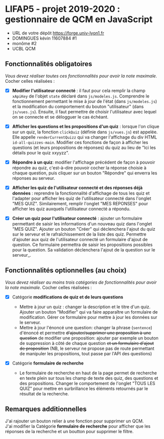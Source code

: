 LIFAP5 - projet 2019-2020 : gestionnaire de QCM en JavaScript
=============================================================

* URL de votre dépôt <https://forge.univ-lyon1.fr>
* DOMINGUES kévin 11607884 #1
* monôme #2
* UCBL QCM

Fonctionnalités obligatoires
----------------------------

_*_Vous devez réaliser _toutes ces fonctionnalités_ pour avoir la note maximale_*_. Cocher celles réalisées :

* [X] **Modifier l'utilisateur connecté** : il faut pour cela remplir la champ `xApiKey` de l'objet `state` déclaré dans `js/modeles.js`. Comprendre le fonctionnement permettant le mise à jour de l'état (dans `js/modeles.js`) et la modification du comportement du bouton "utilisateur" (dans `js/vues.js`). Ensuite, il faut permettre de choisir l'utilisateur avec lequel on se connecte et se délogguer le cas échéant.

* [X] **Afficher les questions et les propositions d'un quiz** : lorsque l'on clique sur un quiz, la fonction `clickQuiz` (définie dans `js/vues.js`) est appelée. Elle appelle `renderCurrentQuizz` qui va changer l'affichage du div HTML `id-all-quizzes-main`. Modifier ces fonctions de façon à afficher les questions (et leurs propositions de réponses) du quiz au lieu de "Ici les détails pour le quiz xxyyzz".

* [X] **Répondre à un quiz**: modifier l'affichage précédent de façon à pouvoir répondre au quiz, c'est-à-dire pouvoir cocher la réponse choisie à chaque question, puis cliquer sur un bouton "Répondre" qui enverra les réponses au serveur.

* [X] **Afficher les quiz de l'utilisateur connecté et des réponses déjà données** : reprendre la fonctionnalité d'affichage de tous les quiz et l'adapter pour afficher les quiz de l'utilisateur connecté dans l'onglet "MES QUIZ". Similairement, remplir l'onglet "MES REPONSES" pour afficher les quiz auxquels l'utilisateur connecté a répondu.

* [X] **Créer un quiz pour l'utilisateur connecté** : ajouter un formulaire permettant de saisir les informations d'un nouveau quiz dans l'onglet "MES QUIZ". Ajouter un bouton "Créer" qui déclenchera l'ajout du quiz sur le serveur et le rafraîchissement de la liste des quiz. Permettre d'ajouter aux quiz de l'utilisateur connecté un formulaire d'ajout de question. Ce formulaire permettra de saisir les propositions possibles pour la question. Sa validation déclenchera l'ajout de la question sur le serveur_.

Fonctionnalités optionnelles (au choix)
---------------------------------------


*Vous devez réaliser _au moins trois catégories de fonctionnalités_ pour avoir la note maximale*. Cocher celles réalisées :

* [X] Catégorie **modifications de quiz et de leurs questions**
  - Mettre à jour un quiz : changer la description et le titre d'un quiz.   Ajouter un bouton "Modifier" qui va faire apparaître un formulaire de modification. Gérer ce formulaire pour mettre à jour les données sur le serveur.
  - Mettre à jour l'énoncé une question: changer la phrase (`sentence`) d'énoncé et permettre ~~d'ajouter/supprimer une proposition à une question~~ de modifier une proposition: ajouter par exemple un bouton de suppression à côté de chaque question ~~et un formulaire d'ajout de proposition~~ (NB, le serveur ne propose pas de route permettant de manipuler les propositions, tout passe par l'API des questions)  

* [X] Catégorie **formulaire de recherche**
  - Le formulaire de recherche en haut de la page permet de recherche en texte plein sur tous les champ de texte des quiz, des questions et des propositions. Changer le comportement de l'onglet "TOUS LES QUIZ" pour mettre en surbrillance les éléments retournés par le résultat de la recherche.  

Remarques additionnelles
------------------------

 J'ai rajouter un bouton relier à une fonction pour supprimer un QCM.  
 J'ai modifier la Catégorie **formulaire de recherche** pour afficher que les réponses de la recherche et un boutton pour supprimer le filtre.  
